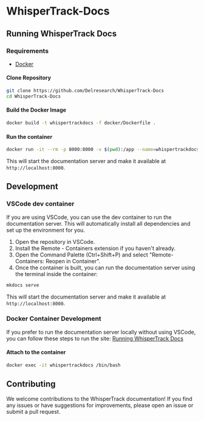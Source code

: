 # WhisperTrack-Docs
## Running WhisperTrack Docs
### Requirements
- [Docker](https://docs.docker.com/engine/install/)
#### Clone Repository
```bash
git clone https://github.com/Delresearch/WhisperTrack-Docs
cd WhisperTrack-Docs
```
#### Build the Docker Image
```bash
docker build -t whispertrackdocs -f docker/Dockerfile .
```
#### Run the container
```bash
docker run -it --rm -p 8000:8000 -v $(pwd):/app --name=whispertrackdocs whispertrackdocs
```
This will start the documentation server and make it available at `http://localhost:8000`.
## Development
### VSCode dev container
If you are using VSCode, you can use the dev container to run the documentation server. This will automatically install all dependencies and set up the environment for you.
1. Open the repository in VSCode.
2. Install the Remote - Containers extension if you haven't already.
3. Open the Command Palette (Ctrl+Shift+P) and select "Remote-Containers: Reopen in Container".
4. Once the container is built, you can run the documentation server using the terminal inside the container:
```bash
mkdocs serve
```
This will start the documentation server and make it available at `http://localhost:8000`.
### Docker Container Development
If you prefer to run the documentation server locally without using VSCode, you can follow these steps to run the site:
[Running WhisperTrack Docs](#running-whispertrack-docs)
#### Attach to the container
```bash
docker exec -it whispertrackdocs /bin/bash
```
## Contributing
We welcome contributions to the WhisperTrack documentation! If you find any issues or have suggestions for improvements, please open an issue or submit a pull request.